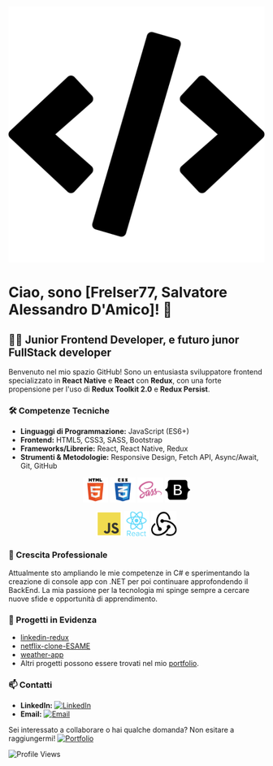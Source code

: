 ![Coding](/img/code_development_icon.png)

# Ciao, sono [Frelser77, Salvatore Alessandro D'Amico]! 👋

## 👨‍💻 Junior Frontend Developer, e futuro junor FullStack developer

Benvenuto nel mio spazio GitHub! Sono un entusiasta sviluppatore frontend specializzato in **React Native** e **React** con **Redux**, con una forte propensione per l'uso di **Redux Toolkit 2.0** e **Redux Persist**.

### 🛠️ Competenze Tecniche

- **Linguaggi di Programmazione:** JavaScript (ES6+)
- **Frontend:** HTML5, CSS3, SASS, Bootstrap
- **Frameworks/Librerie:** React, React Native, Redux
- **Strumenti & Metodologie:** Responsive Design, Fetch API, Async/Await, Git, GitHub

<p align="center">
<img src="/img/html5_icon.png" alt="HTML5" width="50" height="50" />
<img src="/img/css3_icon.png" alt="CSS3" width="50" height="50" />
<img src="/img/sass_icon.png" alt="SASS" width="50" height="50" />
<img src="/img/bootstrap_icon.png" alt="Bootstrap" width="50" height="50" />
</p>
<p align="center">
<img src="/img/js_icon.png" alt="JavaScript" width="50" height="50" />
<img src="/img/react%20native_icon.png" alt="React Native" width="50" height="50" />
<img src="/img/redux_icon.png" alt="Redux" width="50" height="50" />
</p>

### 🌱 Crescita Professionale

Attualmente sto ampliando le mie competenze in C# e sperimentando la creazione di console app con .NET per poi continuare approfondendo il BackEnd. La mia passione per la tecnologia mi spinge sempre a cercare nuove sfide e opportunità di apprendimento.

### 💼 Progetti in Evidenza

- [linkedin-redux](https://github.com/Frelser77/linkedin-redux)
- [netflix-clone-ESAME](https://github.com/Frelser77/netflix-clone-ESAME)
- [weather-app](https://github.com/Frelser77/weather-app)
- Altri progetti possono essere trovati nel mio [portfolio](https://github.com/Frelser77).

### 📫 Contatti

- **LinkedIn:** [![LinkedIn](https://img.shields.io/badge/LinkedIn-Frelser77-blue)](https://www.linkedin.com/in/salvatore-alessandro-d-amico-4a1551267/)
- **Email:** [![Email](https://img.shields.io/badge/Email-damicosalvatorealessandro%40email.com-green)](mailto:damicosalvatorealessandro@email.com)

Sei interessato a collaborare o hai qualche domanda? Non esitare a raggiungermi!
[![Portfolio](https://img.shields.io/badge/Portfolio-Frelser77-lightgrey)](https://github.com/Frelser77)

![Profile Views](https://gpvc.arturio.dev/Frelser77)

